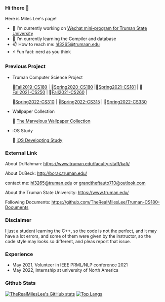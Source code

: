 ### Hi there 👋

Here is Miles Lee's page!

- 🔭 I’m currently working on [Wechat mini-program for Truman State University](https://github.com/TheRealMilesLee/WechatDeveloper)
- 🌱 I’m currently learning the Compiler and database
- 📫 How to reach me: hl3265@trumaan.edu
- ⚡ Fun fact: nerd as you think

### Previous Project
  - Truman Computer Science Project
  
    📎[Fall2019-CS180](https://github.com/TheRealMilesLee/Truman-CS180-Course)  |  📎[Spring2020-CS180](https://github.com/TheRealMilesLee/Spring2020-CS180) |📎[Spring2021-CS181](https://github.com/TheRealMilesLee/Spring2021-CS181) | 📎[Fall2021-CS250](https://github.com/TheRealMilesLee/CS-250) | 📎[Fall2021-CS260](https://github.com/TheRealMilesLee/CS-260) | 
    
    📎[Spring2022-CS310](https://github.com/TheRealMilesLee/CS-310) | 📎[Spring2022-CS315](https://github.com/TheRealMilesLee/CS-315) | 📎[Spring2022-CS330](https://github.com/TheRealMilesLee/CS-330)
  - Wallpaper Collection
  
    🌈 [The Marvelous Wallpaper Collection](https://github.com/TheRealMilesLee/The-Wallpaper-Collection)
  - iOS Study
  
    📱 [iOS Developting Study](https://github.com/TheRealMilesLee/iOS-Developing-Study)
### External Link

About Dr.Rahman: https://www.truman.edu/faculty-staff/kafi/

About Dr.Beck: http://borax.truman.edu/

contact me: hl3265@truman.edu or grandtheftauto710@outlook.com

About the Truman State University: https://www.truman.edu/

Following Documents: https://github.com/TheRealMilesLee/Truman-CS180-Documents

### Disclaimer
I just a student learning the C++, so the code is not the perfect, and it may have a lot errors, and some of them were given by the instructor, so the code style may looks so different, and pleas report that issue.

### Experience
- May 2021, Volunteer in  IEEE PRML/NLP conference 2021
- May 2022, Internship at university of North America
### Github Stats
[![TheRealMilesLee's GitHub stats](https://github-readme-stats.vercel.app/api?username=TheRealMilesLee&show_icons=true&theme=radical)](https://github.com/anuraghazra/github-readme-stats) [![Top Langs](https://github-readme-stats.vercel.app/api/top-langs/?username=TheRealMilesLee&layout=compact)](https://github.com/anuraghazra/github-readme-stats)
